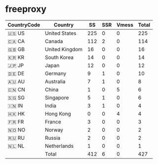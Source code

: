 # freeproxy

|CountryCode|Country|SS|SSR|Vmess|Total|
|  ----  | ----  |  ----  | ----  |  ----  | ----  |
|🇺🇸 US|United States|225|0|0|225|
|🇨🇦 CA|Canada|112|2|0|114|
|🇬🇧 GB|United Kingdom|16|0|0|16|
|🇰🇷 KR|South Korea|14|0|0|14|
|🇯🇵 JP|Japan|12|0|0|12|
|🇩🇪 DE|Germany|9|1|0|10|
|🇦🇺 AU|Australia|7|1|0|8|
|🇨🇳 CN|China|1|0|5|6|
|🇸🇬 SG|Singapore|5|1|0|6|
|🇮🇳 IN|India|3|1|0|4|
|🇭🇰 HK|Hong Kong|0|0|4|4|
|🇫🇷 FR|France|3|0|0|3|
|🇳🇴 NO|Norway|2|0|0|2|
|🇷🇺 RU|Russia|2|0|0|2|
|🇳🇱 NL|Netherlands|1|0|0|1|
||Total|412|6|0|427|
